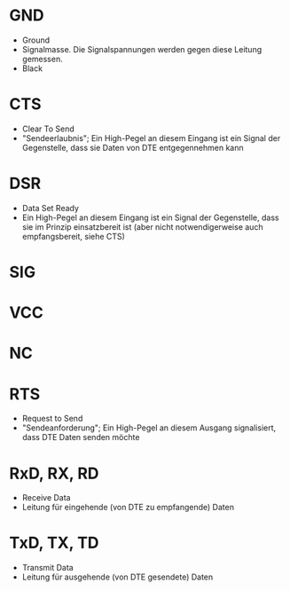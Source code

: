 <!--META {"title":"Glossar","tags":["sonstiges"],"createDate":1486073349195,"updateDate":1486073349195} -->
# GND
* Ground
* Signalmasse. Die Signalspannungen werden gegen diese Leitung gemessen.
* Black

# CTS
* Clear To Send
* "Sendeerlaubnis"; Ein High-Pegel an diesem Eingang ist ein Signal der Gegenstelle, dass sie Daten von DTE entgegennehmen kann

# DSR
* Data Set Ready
* Ein High-Pegel an diesem Eingang ist ein Signal der Gegenstelle, dass sie im Prinzip einsatzbereit ist (aber nicht notwendigerweise auch empfangsbereit, siehe CTS)

# SIG

# VCC

# NC

# RTS
* Request to Send
* "Sendeanforderung"; Ein High-Pegel an diesem Ausgang signalisiert, dass DTE Daten senden möchte

# RxD, RX, RD
* Receive Data
* Leitung für eingehende (von DTE zu empfangende) Daten

# TxD, TX, TD
* Transmit Data
* Leitung für ausgehende (von DTE gesendete) Daten
